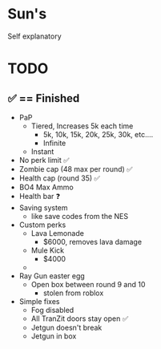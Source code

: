 # Sun's 
 Self explanatory

# TODO
## ✅ == Finished
- PaP
	- Tiered, Increases 5k each time
		- 5k, 10k, 15k, 20k, 25k, 30k, etc....
		- Infinite
	- Instant
- No perk limit ✅
- Zombie cap (48 max per round) ✅
- Health cap (round 35) ✅
- BO4 Max Ammo
- Health bar ❓
- Saving system
	- like save codes from the NES
- Custom perks
	- Lava Lemonade
		- $6000, removes lava damage
	- Mule Kick
		- $4000
	- 
- Ray Gun easter egg
	- Open box between round 9 and 10
		- stolen from roblox
- Simple fixes
	- Fog disabled
	- All TranZit doors stay open ✅
	- Jetgun doesn't break
	- Jetgun in box